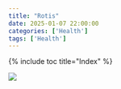 ```yaml
---
title: "Rotis"
date: 2025-01-07 22:00:00
categories: ['Health']
tags: ['Health']
---
```

{% include toc title="Index" %}


![](https://www.youtube.com/watch?v=zbfgAwGzEz0)